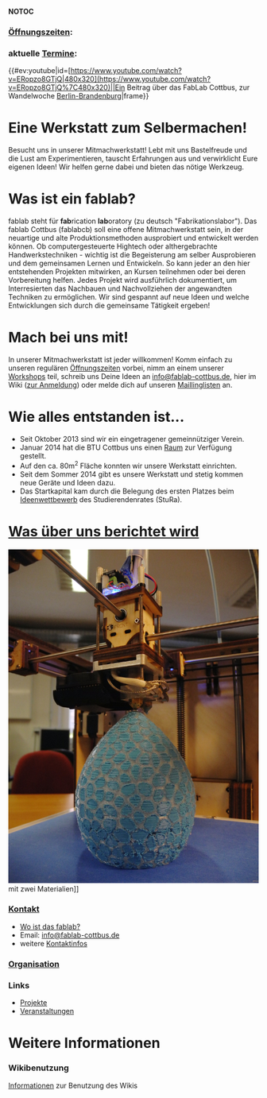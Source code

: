 __NOTOC__

<div class="Spalten">

<div class="note">

### [Öffnungszeiten](Öffnungszeiten "wikilink"):

### aktuelle [Termine](Termine "wikilink"):

</div>

<div>

{{\#ev:youtube|id=[https://www.youtube.com/watch?v=ERopzo8GTjQ|480x320](https://www.youtube.com/watch?v=ERopzo8GTjQ%7C480x320)||Ein
Beitrag über das FabLab Cottbus, zur Wandelwoche
[Berlin-Brandenburg](http://bbb.wandelwoche.org/)|frame}}

# Eine Werkstatt zum Selbermachen\!

Besucht uns in unserer Mitmachwerkstatt\! Lebt mit uns Bastelfreude und
die Lust am Experimentieren, tauscht Erfahrungen aus und verwirklicht
Eure eigenen Ideen\! Wir helfen gerne dabei und bieten das nötige
Werkzeug.

# Was ist ein fablab?

fablab steht für **fab**rication **lab**oratory (zu deutsch
"Fabrikationslabor"). Das fablab Cottbus (fablabcb) soll eine offene
Mitmachwerkstatt sein, in der neuartige und alte Produktionsmethoden
ausprobiert und entwickelt werden können. Ob computergesteuerte Hightech
oder althergebrachte Handwerkstechniken - wichtig ist die Begeisterung
am selber Ausprobieren und dem gemeinsamen Lernen und Entwickeln. So
kann jeder an den hier entstehenden Projekten mitwirken, an Kursen
teilnehmen oder bei deren Vorbereitung helfen. Jedes Projekt wird
ausführlich dokumentiert, um Interresierten das Nachbauen und
Nachvollziehen der angewandten Techniken zu ermöglichen. Wir sind
gespannt auf neue Ideen und welche Entwicklungen sich durch die
gemeinsame Tätigkeit ergeben\!

# Mach bei uns mit\!

In unserer Mitmachwerkstatt ist jeder willkommen\! Komm einfach zu
unseren regulären [Öffnungszeiten](Öffnungszeiten "wikilink") vorbei,
nimm an einem unserer [Workshops](Workshops "wikilink") teil, schreib
uns Deine Ideen an <info@fablab-cottbus.de>, hier im Wiki ([zur
Anmeldung](Spezial:Benutzerkonto_beantragen "wikilink")) oder melde dich
auf unseren
[Maillinglisten](http://fablab-cottbus.de/mail/subscribe.htm) an.

</div>

</div>

<div class="Spalten">

<div>

# Wie alles entstanden ist...

  - Seit Oktober 2013 sind wir ein eingetragener gemeinnütziger Verein.
  - Januar 2014 hat die BTU Cottbus uns einen
    [Raum](Die_Werkstatt "wikilink") zur Verfügung gestellt.
  - Auf den ca. 80m<sup>2</sup> Fläche konnten wir unsere Werkstatt
    einrichten.
  - Seit dem Sommer 2014 gibt es unsere Werkstatt und stetig kommen neue
    Geräte und Ideen dazu.
  - Das Startkapital kam durch die Belegung des ersten Platzes beim
    [Ideenwettbewerb](http://www.stura-btu.de/go4it/2013/07/24/ideenwettbewerb)
    des Studierendenrates (StuRa).

# [Was über uns berichtet wird](fablabcb_in_den_Medien "wikilink")

</div>

![Dragonegg.jpg](Dragonegg.jpg "Dragonegg.jpg") mit zwei Materialien\]\]

</div>

<div class="Spalten-schmal">

<div>

### [Kontakt](Kontakt "wikilink")

  - [Wo ist das fablab?](Kontakt "wikilink")
  - Email: <info@fablab-cottbus.de>
  - weitere [Kontaktinfos](Kontakt "wikilink")

### [Organisation](Organisation "wikilink")

</div>

<div>

### Links

  - [Projekte](Projekte "wikilink")
  - [Veranstaltungen](Veranstaltungen "wikilink")

</div>

</div>

# Weitere Informationen

<div class="Spalten">

<div>

### Wikibenutzung

[Informationen](Wikibenutzung "wikilink") zur Benutzung des Wikis

</div>

</div>